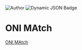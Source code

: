 ![Author](https://img.shields.io/badge/Author-Mohammadreza_Rashidpour_Aghamahali-gold)
![Dynamic JSON Badge](https://img.shields.io/badge/dynamic/json?url=https%3A%2F%2Fupdater.mrrashidpour.com%2Fupdate.php&query=theme.5.version&logo=wordpress&label=ONI%20match)


# ONI MAtch
[ONI MAtch](https://ayeh.online/)
